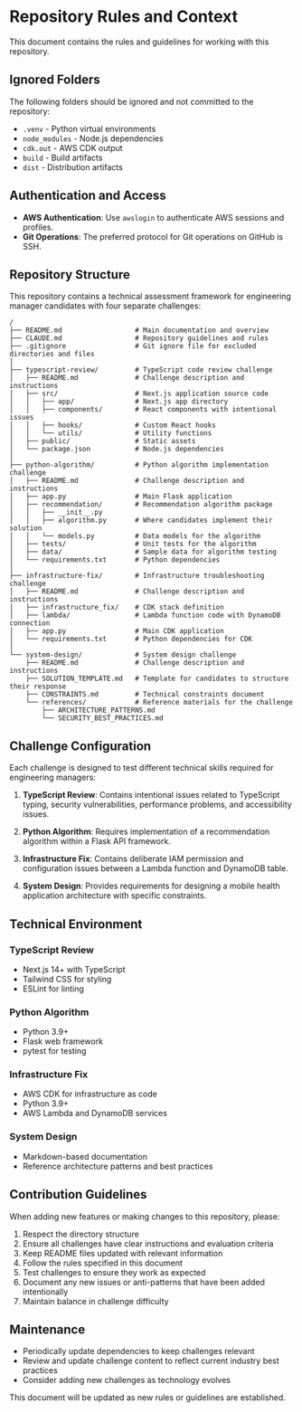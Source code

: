 # Repository Rules and Context

This document contains the rules and guidelines for working with this repository.

## Ignored Folders

The following folders should be ignored and not committed to the repository:
- `.venv` - Python virtual environments
- `node_modules` - Node.js dependencies
- `cdk.out` - AWS CDK output
- `build` - Build artifacts
- `dist` - Distribution artifacts

## Authentication and Access

- **AWS Authentication**: Use `awslogin` to authenticate AWS sessions and profiles.
- **Git Operations**: The preferred protocol for Git operations on GitHub is SSH.

## Repository Structure

This repository contains a technical assessment framework for engineering manager candidates with four separate challenges:

```
/
├── README.md                  # Main documentation and overview
├── CLAUDE.md                  # Repository guidelines and rules
├── .gitignore                 # Git ignore file for excluded directories and files
│
├── typescript-review/         # TypeScript code review challenge
│   ├── README.md              # Challenge description and instructions
│   ├── src/                   # Next.js application source code
│   │   ├── app/               # Next.js app directory
│   │   ├── components/        # React components with intentional issues
│   │   ├── hooks/             # Custom React hooks
│   │   └── utils/             # Utility functions
│   ├── public/                # Static assets
│   └── package.json           # Node.js dependencies
│
├── python-algorithm/          # Python algorithm implementation challenge
│   ├── README.md              # Challenge description and instructions
│   ├── app.py                 # Main Flask application
│   ├── recommendation/        # Recommendation algorithm package
│   │   ├── __init__.py
│   │   ├── algorithm.py       # Where candidates implement their solution
│   │   └── models.py          # Data models for the algorithm
│   ├── tests/                 # Unit tests for the algorithm
│   ├── data/                  # Sample data for algorithm testing
│   └── requirements.txt       # Python dependencies
│
├── infrastructure-fix/        # Infrastructure troubleshooting challenge
│   ├── README.md              # Challenge description and instructions
│   ├── infrastructure_fix/    # CDK stack definition
│   ├── lambda/                # Lambda function code with DynamoDB connection
│   ├── app.py                 # Main CDK application
│   └── requirements.txt       # Python dependencies for CDK
│
└── system-design/             # System design challenge
    ├── README.md              # Challenge description and instructions
    ├── SOLUTION_TEMPLATE.md   # Template for candidates to structure their response
    ├── CONSTRAINTS.md         # Technical constraints document
    └── references/            # Reference materials for the challenge
        ├── ARCHITECTURE_PATTERNS.md
        └── SECURITY_BEST_PRACTICES.md
```

## Challenge Configuration

Each challenge is designed to test different technical skills required for engineering managers:

1. **TypeScript Review**: Contains intentional issues related to TypeScript typing, security vulnerabilities, performance problems, and accessibility issues.

2. **Python Algorithm**: Requires implementation of a recommendation algorithm within a Flask API framework.

3. **Infrastructure Fix**: Contains deliberate IAM permission and configuration issues between a Lambda function and DynamoDB table.

4. **System Design**: Provides requirements for designing a mobile health application architecture with specific constraints.

## Technical Environment

### TypeScript Review
- Next.js 14+ with TypeScript
- Tailwind CSS for styling
- ESLint for linting

### Python Algorithm
- Python 3.9+
- Flask web framework
- pytest for testing

### Infrastructure Fix
- AWS CDK for infrastructure as code
- Python 3.9+
- AWS Lambda and DynamoDB services

### System Design
- Markdown-based documentation
- Reference architecture patterns and best practices

## Contribution Guidelines

When adding new features or making changes to this repository, please:

1. Respect the directory structure
2. Ensure all challenges have clear instructions and evaluation criteria
3. Keep README files updated with relevant information
4. Follow the rules specified in this document
5. Test challenges to ensure they work as expected
6. Document any new issues or anti-patterns that have been added intentionally
7. Maintain balance in challenge difficulty

## Maintenance

- Periodically update dependencies to keep challenges relevant
- Review and update challenge content to reflect current industry best practices
- Consider adding new challenges as technology evolves

This document will be updated as new rules or guidelines are established.

